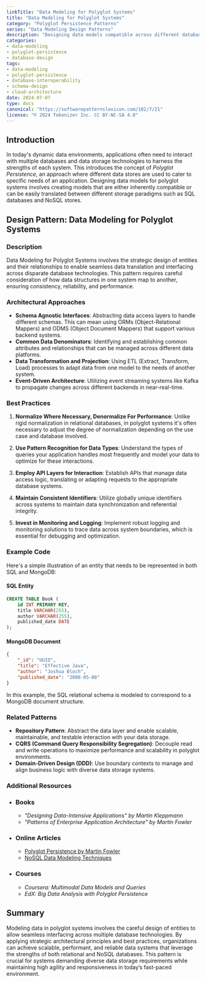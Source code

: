 ```yaml
---
linkTitle: "Data Modeling for Polyglot Systems"
title: "Data Modeling for Polyglot Systems"
category: "Polyglot Persistence Patterns"
series: "Data Modeling Design Patterns"
description: "Designing data models compatible across different database technologies, particularly in systems utilizing multiple data storage mechanisms like SQL and NoSQL."
categories:
- data-modeling
- polyglot-persistence
- database-design
tags:
- data-modeling
- polyglot-persistence
- database-interoperability
- schema-design
- cloud-architecture
date: 2024-07-07
type: docs
canonical: "https://softwarepatternslexicon.com/102/7/21"
license: "© 2024 Tokenizer Inc. CC BY-NC-SA 4.0"
---
```


## Introduction

In today's dynamic data environments, applications often need to interact with multiple databases and data storage technologies to harness the strengths of each system. This introduces the concept of *Polyglot Persistence*, an approach where different data stores are used to cater to specific needs of an application. Designing data models for polyglot systems involves creating models that are either inherently compatible or can be easily translated between different storage paradigms such as SQL databases and NoSQL stores.

## Design Pattern: Data Modeling for Polyglot Systems

### Description

Data Modeling for Polyglot Systems involves the strategic design of entities and their relationships to enable seamless data translation and interfacing across disparate database technologies. This pattern requires careful consideration of how data structures in one system map to another, ensuring consistency, reliability, and performance.

### Architectural Approaches

- **Schema Agnostic Interfaces**: Abstracting data access layers to handle different schemas. This can mean using ORMs (Object-Relational Mappers) and ODMS (Object Document Mappers) that support various backend systems.
- **Common Data Denominators**: Identifying and establishing common attributes and relationships that can be managed across different data platforms.
- **Data Transformation and Projection**: Using ETL (Extract, Transform, Load) processes to adapt data from one model to the needs of another system.
- **Event-Driven Architecture**: Utilizing event streaming systems like Kafka to propagate changes across different backends in near-real-time.

### Best Practices

1. **Normalize Where Necessary, Denormalize For Performance**: Unlike rigid normalization in relational databases, in polyglot systems it's often necessary to adjust the degree of normalization depending on the use case and database involved.

2. **Use Pattern Recognition for Data Types**: Understand the types of queries your application handles most frequently and model your data to optimize for these interactions.

3. **Employ API Layers for Interaction**: Establish APIs that manage data access logic, translating or adapting requests to the appropriate database systems.

4. **Maintain Consistent Identifiers**: Utilize globally unique identifiers across systems to maintain data synchronization and referential integrity.

5. **Invest in Monitoring and Logging**: Implement robust logging and monitoring solutions to trace data across system boundaries, which is essential for debugging and optimization.

### Example Code

Here's a simple illustration of an entity that needs to be represented in both SQL and MongoDB:

#### SQL Entity

```sql
CREATE TABLE Book (
    id INT PRIMARY KEY,
    title VARCHAR(255),
    author VARCHAR(255),
    published_date DATE
);
```

#### MongoDB Document

```json
{
    "_id": "UUID",
    "title": "Effective Java",
    "author": "Joshua Bloch",
    "published_date": "2008-05-08"
}
```

In this example, the SQL relational schema is modeled to correspond to a MongoDB document structure.

### Related Patterns

- **Repository Pattern**: Abstract the data layer and enable scalable, maintainable, and testable interaction with your data storage.
- **CQRS (Command Query Responsibility Segregation)**: Decouple read and write operations to maximize performance and scalability in polyglot environments.
- **Domain-Driven Design (DDD)**: Use boundary contexts to manage and align business logic with diverse data storage systems.

### Additional Resources

- ### Books
  - *"Designing Data-Intensive Applications" by Martin Kleppmann*
  - *"Patterns of Enterprise Application Architecture" by Martin Fowler*

- ### Online Articles
  - [Polyglot Persistence by Martin Fowler](https://martinfowler.com/bliki/PolyglotPersistence.html)
  - [NoSQL Data Modeling Techniques](https://highlyscalable.wordpress.com/2012/03/01/nosql-data-modeling-techniques/)

- ### Courses
  - *Coursera: Multimodal Data Models and Queries*
  - *EdX: Big Data Analysis with Polyglot Persistence*

## Summary

Modeling data in polyglot systems involves the careful design of entities to allow seamless interfacing across multiple database technologies. By applying strategic architectural principles and best practices, organizations can achieve scalable, performant, and reliable data systems that leverage the strengths of both relational and NoSQL databases. This pattern is crucial for systems demanding diverse data storage requirements while maintaining high agility and responsiveness in today’s fast-paced environment.
